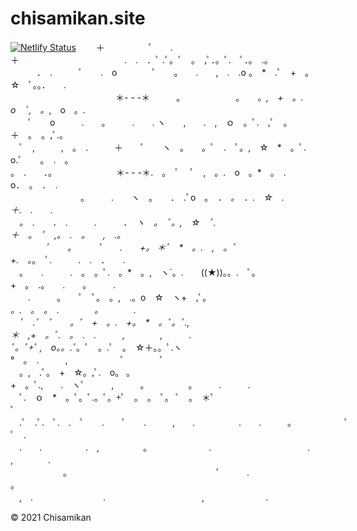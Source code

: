 # chisamikan.site
[![Netlify Status](https://api.netlify.com/api/v1/badges/e0a59905-48a6-4737-9c0b-25b8f4b989ad/deploy-status)](https://app.netlify.com/sites/chisamikan/deploys)
　　＋　　　　　ﾟ　　.　＋　　　　　　　　　　　　.　.　．ﾟ .ﾟ。ﾟ　。　,ﾟ．。ﾟ.　ﾟ．。　.。  
　　　．　.　　　ﾟ　　.　o　　　　ﾟ　　。　　.　　,　.　.o 。　*　.ﾟ　+　。☆　ﾟ。。．　　.  
　　　　　　　　　　　　＊- - -＊　　　。　　　　　 　｡　　*。,　+　。.　o　ﾟ,　。*,　o　。.  
　　ﾟ　　o　　　.　　。　　　.　　. ヽ　　,　　.　,　ｏ　。ﾟ.　,ﾟ　。　＋　。　。,ﾟ.。  
　ﾟ　,　　　,　。　.　　　＋　　ﾟ　　ヽ　。　　。ﾟ　.　ﾟ。,　☆　*　。ﾟ.　o.ﾟ　　。　.　。  
。　.　　．。　　　　　　　 ＊- - -＊.　。　ﾟ　 ﾟ　,　。.　o　。*　。　.　o．　。　．　.  
　　　　　　　　。　　　.　　ヽ　。　　．　.ﾟo　。　*．　。　．.　☆　.　＋.　.　　.  
　。　.　　．　.　　　.　　　．　ヽ　。　ﾟ。,　☆　ﾟ.　＋　。　ﾟ　,。　.　。　　,　.。  
　　　　ﾟ　　。　　　ﾟ　　.　　+。 ＊ﾟ　*　。.　,　。ﾟ　+.　。*。　ﾟ.　　　.　.　．　　.  
　。　　.　　　.　。　。ﾟ.　。*　。,　ヽ´。.　　((★))。。.　ﾟ。+　。　.。　　.　　｡　　　.  
　　.　　　。　　ﾟ　ﾟ。　。,　.。o　☆　ヽ+　,ﾟ。　*。.　。　。　.　　　　。　　　　.  
　ﾟ　.ﾟ　ﾟ　　。ﾟ　+　。.　+。　*　。ﾟ。ﾟ.,＊　,+　。ﾟ.　。　.　.　　　,　　　　,　　　.  
ﾟ。ﾟ+ﾟ ,　o。。.ﾟ*。ﾟ　。.ﾟ　。　☆＋。。ﾟ.ヽ　°　。　.　　　,　　　　　　ﾟ　　　　ﾟ  
　。,　.ﾟ。　+　☆。,ﾟ.　o。 。+　。ﾟ.,　　.　ヽﾟ　　　,　　　。　　　　　。　　　.　　　.  
　ﾟ.　ｏ　*　。ﾟ。ﾟ.。ﾟ。+ﾟ　。　。　ﾟ。 ﾟ　。　＊ﾟ  
ﾟ 　.ﾟ　.ﾟ.　ﾟ.　.　ﾟ　　.　　ﾟ　　.　　　,　　.　　　　　.　　.　　　。　　　　　　ﾟ　.  
　.　　.　　　　　.　,　　　　　。　　　　　　　.　　　　　　　　　　　.　　,　　　　.  
　　　　　　。　　　　　　　　　　　　　　　　　ﾟ　　　.　　　　　　　　　　　。  
　,　.　　　　　　　　.　　　　　　　　　　　,　　　　　　　.  
 
© 2021 Chisamikan
